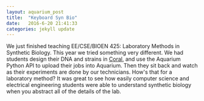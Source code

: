```yaml
---
layout: aquarium_post
title:  "Keyboard Syn Bio"
date:   2016-6-20 21:41:33
categories: jekyll update
---
```


We just finished teaching EE/CSE/BIOEN 425: Laboratory Methods in Synthetic Biology. This year we tried something very different. We had students design their DNA and strains in <a href="https://github.com/klavinslab/coral">Coral</a>, and use the Aquarium Python API to upload their jobs into Aquarium. Then they sit back and watch as their experiments are done by our technicians. How's that for a laboratory method? It was great to see how easily computer science and electrical engineering students were able to understand synthetic biology when you abstract all of the details of the lab.
